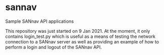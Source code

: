# sannav
Sample SANnav API applications

This repository was just started on 9 Jan 2021. At the moment, it only contains login_test.py which is useful as a means of
testing the network connection to a SANnav server as well as providing an example of how to perform a login and logout of
the SANnav API.
